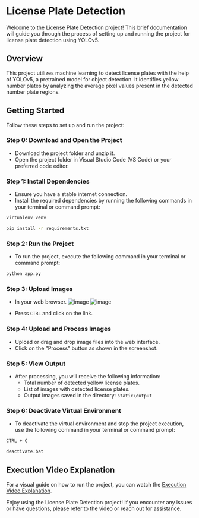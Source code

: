 # License Plate Detection

Welcome to the License Plate Detection project! This brief documentation will guide you through the process of setting up and running the project for license plate detection using YOLOv5.

## Overview

This project utilizes machine learning to detect license plates with the help of YOLOv5, a pretrained model for object detection. It identifies yellow number plates by analyzing the average pixel values present in the detected number plate regions.

## Getting Started

Follow these steps to set up and run the project:

### Step 0: Download and Open the Project

- Download the project folder and unzip it.
- Open the project folder in Visual Studio Code (VS Code) or your preferred code editor.

### Step 1: Install Dependencies

- Ensure you have a stable internet connection.
- Install the required dependencies by running the following commands in your terminal or command prompt:

```bash
virtualenv venv
```
```bash
pip install -r requirements.txt
```

### Step 2: Run the Project

- To run the project, execute the following command in your terminal or command prompt:

```bash
python app.py
```

### Step 3: Upload Images

- In your web browser.
![image](https://github.com/pvchaitanya8/License_Plate_Detection/assets/93573686/33e45ba1-d347-41e7-a4ff-5721d89c1aa5)
![image](https://github.com/pvchaitanya8/License_Plate_Detection/assets/93573686/6297405c-0f42-47e6-a621-12d78ff7efec)

- Press `CTRL` and click on the link.

### Step 4: Upload and Process Images

- Upload or drag and drop image files into the web interface.
- Click on the "Process" button as shown in the screenshot.

### Step 5: View Output

- After processing, you will receive the following information:
  - Total number of detected yellow license plates.
  - List of images with detected license plates.
  - Output images saved in the directory: `static\output`

### Step 6: Deactivate Virtual Environment

- To deactivate the virtual environment and stop the project execution, use the following command in your terminal or command prompt:

```bash
CTRL + C
```
```bash
deactivate.bat
```

## Execution Video Explanation

For a visual guide on how to run the project, you can watch the [Execution Video Explanation](https://youtu.be/RZSDA3f23SY).

Enjoy using the License Plate Detection project! If you encounter any issues or have questions, please refer to the video or reach out for assistance.
